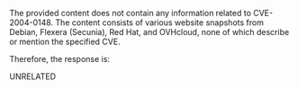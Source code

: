 The provided content does not contain any information related to CVE-2004-0148. The content consists of various website snapshots from Debian, Flexera (Secunia), Red Hat, and OVHcloud, none of which describe or mention the specified CVE.

Therefore, the response is:

UNRELATED